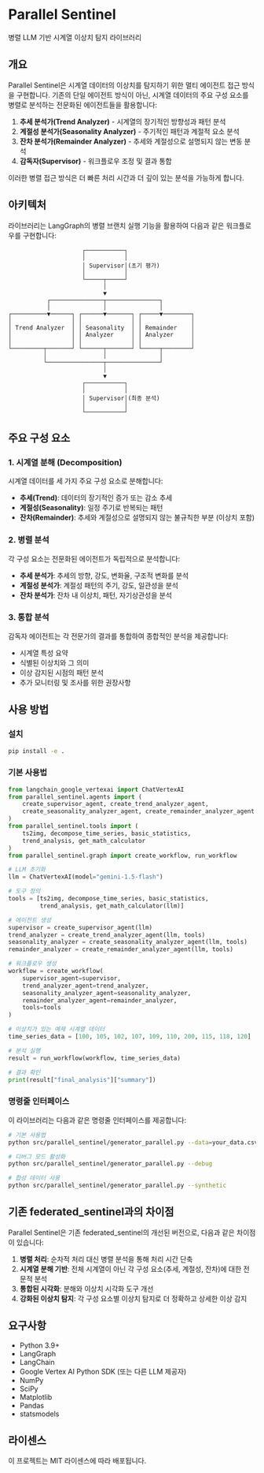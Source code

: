 # Parallel Sentinel

병렬 LLM 기반 시계열 이상치 탐지 라이브러리

## 개요

Parallel Sentinel은 시계열 데이터의 이상치를 탐지하기 위한 멀티 에이전트 접근 방식을 구현합니다. 기존의 단일 에이전트 방식이 아닌, 시계열 데이터의 주요 구성 요소를 병렬로 분석하는 전문화된 에이전트들을 활용합니다:

1. **추세 분석가(Trend Analyzer)** - 시계열의 장기적인 방향성과 패턴 분석
2. **계절성 분석가(Seasonality Analyzer)** - 주기적인 패턴과 계절적 요소 분석
3. **잔차 분석가(Remainder Analyzer)** - 추세와 계절성으로 설명되지 않는 변동 분석
4. **감독자(Supervisor)** - 워크플로우 조정 및 결과 통합

이러한 병렬 접근 방식은 더 빠른 처리 시간과 더 깊이 있는 분석을 가능하게 합니다.

## 아키텍처

라이브러리는 LangGraph의 병렬 브랜치 실행 기능을 활용하여 다음과 같은 워크플로우를 구현합니다:

```
                     ┌───────────┐
                     │           │
                     │ Supervisor│(초기 평가)
                     │           │
                     └─────┬─────┘
                           │
                           ▼
           ┌───────────────┬───────────────┐
           │               │               │
┌──────────▼──────┐ ┌──────▼───────┐ ┌─────▼────────┐
│                 │ │              │ │              │
│ Trend Analyzer  │ │ Seasonality  │ │ Remainder    │
│                 │ │ Analyzer     │ │ Analyzer     │
│                 │ │              │ │              │
└─────────┬───────┘ └──────┬───────┘ └─────┬────────┘
          │                │               │
          └────────────────┬───────────────┘
                           │
                           ▼
                     ┌───────────┐
                     │           │
                     │ Supervisor│(최종 분석)
                     │           │
                     └───────────┘
```

## 주요 구성 요소

### 1. 시계열 분해 (Decomposition)

시계열 데이터를 세 가지 주요 구성 요소로 분해합니다:

- **추세(Trend)**: 데이터의 장기적인 증가 또는 감소 추세
- **계절성(Seasonality)**: 일정 주기로 반복되는 패턴
- **잔차(Remainder)**: 추세와 계절성으로 설명되지 않는 불규칙한 부분 (이상치 포함)

### 2. 병렬 분석

각 구성 요소는 전문화된 에이전트가 독립적으로 분석합니다:

- **추세 분석가**: 추세의 방향, 강도, 변화율, 구조적 변화를 분석
- **계절성 분석가**: 계절성 패턴의 주기, 강도, 일관성을 분석
- **잔차 분석가**: 잔차 내 이상치, 패턴, 자기상관성을 분석

### 3. 통합 분석

감독자 에이전트는 각 전문가의 결과를 통합하여 종합적인 분석을 제공합니다:

- 시계열 특성 요약
- 식별된 이상치와 그 의미
- 이상 감지된 시점의 패턴 분석
- 추가 모니터링 및 조사를 위한 권장사항

## 사용 방법

### 설치

```bash
pip install -e .
```

### 기본 사용법

```python
from langchain_google_vertexai import ChatVertexAI
from parallel_sentinel.agents import (
    create_supervisor_agent, create_trend_analyzer_agent,
    create_seasonality_analyzer_agent, create_remainder_analyzer_agent
)
from parallel_sentinel.tools import (
    ts2img, decompose_time_series, basic_statistics,
    trend_analysis, get_math_calculator
)
from parallel_sentinel.graph import create_workflow, run_workflow

# LLM 초기화
llm = ChatVertexAI(model="gemini-1.5-flash")

# 도구 정의
tools = [ts2img, decompose_time_series, basic_statistics, 
         trend_analysis, get_math_calculator(llm)]

# 에이전트 생성
supervisor = create_supervisor_agent(llm)
trend_analyzer = create_trend_analyzer_agent(llm, tools)
seasonality_analyzer = create_seasonality_analyzer_agent(llm, tools)
remainder_analyzer = create_remainder_analyzer_agent(llm, tools)

# 워크플로우 생성
workflow = create_workflow(
    supervisor_agent=supervisor,
    trend_analyzer_agent=trend_analyzer,
    seasonality_analyzer_agent=seasonality_analyzer,
    remainder_analyzer_agent=remainder_analyzer,
    tools=tools
)

# 이상치가 있는 예제 시계열 데이터
time_series_data = [100, 105, 102, 107, 109, 110, 200, 115, 118, 120]

# 분석 실행
result = run_workflow(workflow, time_series_data)

# 결과 확인
print(result["final_analysis"]["summary"])
```

### 명령줄 인터페이스

이 라이브러리는 다음과 같은 명령줄 인터페이스를 제공합니다:

```bash
# 기본 사용법
python src/parallel_sentinel/generator_parallel.py --data=your_data.csv

# 디버그 모드 활성화
python src/parallel_sentinel/generator_parallel.py --debug

# 합성 데이터 사용
python src/parallel_sentinel/generator_parallel.py --synthetic
```

## 기존 federated_sentinel과의 차이점

Parallel Sentinel은 기존 federated_sentinel의 개선된 버전으로, 다음과 같은 차이점이 있습니다:

1. **병렬 처리**: 순차적 처리 대신 병렬 분석을 통해 처리 시간 단축
2. **시계열 분해 기반**: 전체 시계열이 아닌 각 구성 요소(추세, 계절성, 잔차)에 대한 전문적 분석
3. **통합된 시각화**: 분해와 이상치 시각화 도구 개선
4. **강화된 이상치 탐지**: 각 구성 요소별 이상치 탐지로 더 정확하고 상세한 이상 감지

## 요구사항

- Python 3.9+
- LangGraph
- LangChain
- Google Vertex AI Python SDK (또는 다른 LLM 제공자)
- NumPy
- SciPy
- Matplotlib
- Pandas
- statsmodels

## 라이센스

이 프로젝트는 MIT 라이센스에 따라 배포됩니다.